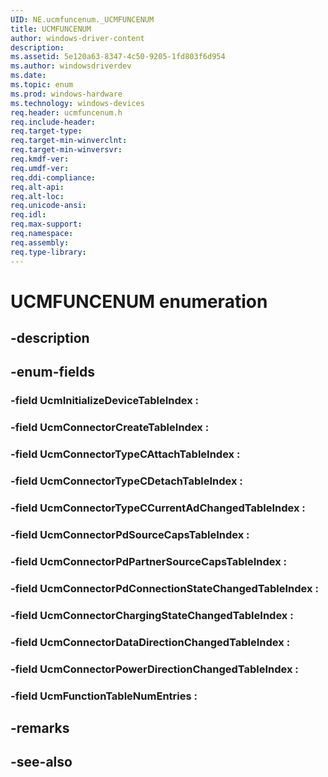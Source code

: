 ```yaml
---
UID: NE.ucmfuncenum._UCMFUNCENUM
title: UCMFUNCENUM
author: windows-driver-content
description: 
ms.assetid: 5e120a63-8347-4c50-9205-1fd803f6d954
ms.author: windowsdriverdev
ms.date: 
ms.topic: enum
ms.prod: windows-hardware
ms.technology: windows-devices
req.header: ucmfuncenum.h
req.include-header:
req.target-type:
req.target-min-winverclnt:
req.target-min-winversvr:
req.kmdf-ver:
req.umdf-ver:
req.ddi-compliance:
req.alt-api:
req.alt-loc:
req.unicode-ansi:
req.idl:
req.max-support:
req.namespace:
req.assembly:
req.type-library:
---
```


# UCMFUNCENUM enumeration

## -description



## -enum-fields

### -field UcmInitializeDeviceTableIndex : 
### -field UcmConnectorCreateTableIndex : 
### -field UcmConnectorTypeCAttachTableIndex : 
### -field UcmConnectorTypeCDetachTableIndex : 
### -field UcmConnectorTypeCCurrentAdChangedTableIndex : 
### -field UcmConnectorPdSourceCapsTableIndex : 
### -field UcmConnectorPdPartnerSourceCapsTableIndex : 
### -field UcmConnectorPdConnectionStateChangedTableIndex : 
### -field UcmConnectorChargingStateChangedTableIndex : 
### -field UcmConnectorDataDirectionChangedTableIndex : 
### -field UcmConnectorPowerDirectionChangedTableIndex : 
### -field UcmFunctionTableNumEntries : 

## -remarks

## -see-also